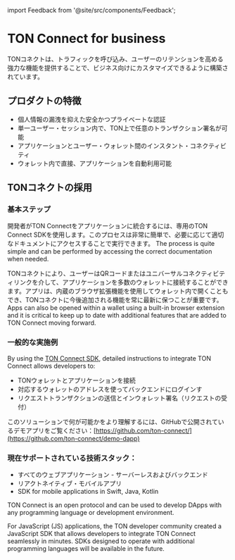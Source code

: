 import Feedback from '@site/src/components/Feedback';

# TON Connect for business

TONコネクトは、トラフィックを呼び込み、ユーザーのリテンションを高める強力な機能を提供することで、ビジネス向けにカスタマイズできるように構築されています。

## プロダクトの特徴

- 個人情報の漏洩を抑えた安全かつプライベートな認証
- 単一ユーザー・セッション内で、TON上で任意のトランザクション署名が可能
- アプリケーションとユーザー・ウォレット間のインスタント・コネクティビティ
- ウォレット内で直接、アプリケーションを自動利用可能

## TONコネクトの採用

### 基本ステップ

開発者がTON Connectをアプリケーションに統合するには、専用のTON Connect SDKを使用します。このプロセスは非常に簡単で、必要に応じて適切なドキュメントにアクセスすることで実行できます。 The process is quite simple and can be performed by accessing the correct documentation when needed.

TONコネクトにより、ユーザーはQRコードまたはユニバーサルコネクティビティリンクを介して、アプリケーションを多数のウォレットに接続することができます。アプリは、内蔵のブラウザ拡張機能を使用してウォレット内で開くこともでき、TONコネクトに今後追加される機能を常に最新に保つことが重要です。 Apps can also be opened within a wallet using a built-in browser extension and it is critical to keep up to date with additional features that are added to TON Connect moving forward.

### 一般的な実施例

By using the [TON Connect SDK](https://github.com/ton-connect/sdk), detailed instructions to integrate TON Connect allows developers to:

- TONウォレットとアプリケーションを接続
- 対応するウォレットのアドレスを使ってバックエンドにログインす
- リクエストトランザクションの送信とインウォレット署名（リクエストの受付）

このソリューションで何が可能かをより理解するには、GitHubで公開されているデモアプリをご覧ください：[https://github.com/ton-connect/](https://github.com/ton-connect/demo-dapp)

### 現在サポートされている技術スタック：

- すべてのウェブアプリケーション - サーバーレスおよびバックエンド
- リアクトネイティブ・モバイルアプリ
- SDK for mobile applications in Swift, Java, Kotlin

TON Connect is an open protocol and can be used to develop DApps with any programming language or development environment.

For JavaScript (JS) applications, the TON developer community created a JavaScript SDK that allows developers to integrate TON Connect seamlessly in minutes. SDKs designed to operate with additional programming languages will be available in the future.

<Feedback />


